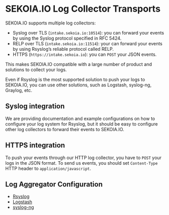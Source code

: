 # SEKOIA.IO Log Collector Transports

SEKOIA.IO supports multiple log collectors:

- Syslog over TLS (`intake.sekoia.io:10514`): you can forward your events by using the Syslog protocol specified in RFC 5424.
- RELP over TLS (`intake.sekoia.io:11514`): your can forward your events by using Rsyslog’s reliable protocol called RELP.
- HTTPS (`https://intake.sekoia.io`): you can `POST` your JSON events.

This makes SEKOIA.IO compatible with a large number of product and solutions to collect your logs.

Even if Rsyslog is the most supported solution to push your logs to SEKOIA.IO, you can use other solutions, such as Logstash, syslog-ng, Graylog, etc.

## Syslog integration

We are providing documentation and example configurations on how to configure your log system for Rsyslog, but it should be easy to configure other log collectors to forward their events to SEKOIA.IO.

## HTTPS integration

To push your events through our HTTP log collector, you have to `POST` your logs in the JSON format. To send us events, you should set `Content-Type` HTTP header to `application/javascript`.

## Log Aggregator Configuration

- [Rsyslog](rsyslog.md)
- [Logstash](logstash.md)
- [syslog-ng](syslog-ng.md)

